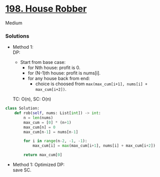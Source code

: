# [198. House Robber](https://leetcode.com/problems/house-robber/description/?envType=company&envId=amazon&favoriteSlug=amazon-three-months)

Medium

### Solutions

- Method 1:\
  DP:
  - Start from base case:
    - for Nth house: profit is 0.
    - for (N-1)th house: profit is nums[i].
    - for any house back from end:
      - choice is choosed from `max(max_cum[i+1], nums[i] + max_cum[i+2])`.

  TC: O(n), SC: O(n)

```python
class Solution:
    def rob(self, nums: List[int]) -> int:
        n = len(nums)
        max_cum = [0] * (n+1)
        max_cum[n] = 0
        max_cum[n-1] = nums[n-1]

        for i in range(n-2, -1, -1):
            max_cum[i] = max(max_cum[i+1], nums[i] + max_cum[i+2])

        return max_cum[0]
```


- Method 1:
  Optimized DP:\
  save SC.
